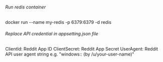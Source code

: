 ###### Run redis container
docker run --name my-redis -p 6379:6379 -d redis

###### Replace API credential in appsetting.json file
ClientId: Reddit App ID
ClientSecret: Reddit App Secret
UserAgent: Reddit API user agent string e.g. "windows:<App Name>:<App Version> (by /u/your-user-name)"
